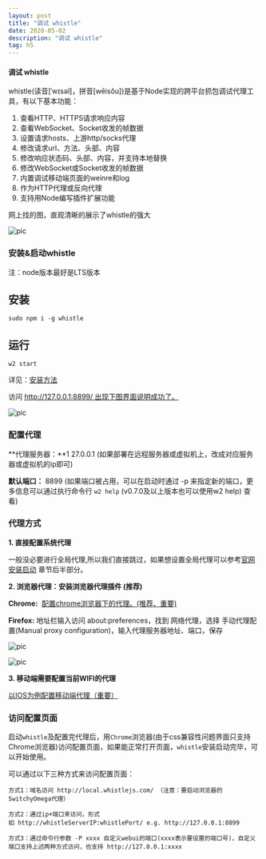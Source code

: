 ```yaml
---
layout: post
title: "调试 whistle"
date: 2020-05-02
description: "调试 whistle"
tag: h5
---
```


#### 调试 whistle

whistle(读音[ˈwɪsəl]，拼音[wēisǒu])是基于Node实现的跨平台抓包调试代理工具，有以下基本功能：

1. 查看HTTP、HTTPS请求响应内容
2. 查看WebSocket、Socket收发的帧数据
3. 设置请求hosts、上游http/socks代理
4. 修改请求url、方法、头部、内容
5. 修改响应状态码、头部、内容，并支持本地替换
6. 修改WebSocket或Socket收发的帧数据
7. 内置调试移动端页面的weinre和log
8. 作为HTTP代理或反向代理
9. 支持用Node编写插件扩展功能

网上找的图，直观清晰的展示了whistle的强大

![pic](../../../images/2020/05/01.png)


### 安装&启动whistle

注：node版本最好是LTS版本

## 安装

    sudo npm i -g whistle

## 运行
    w2 start

详见：[安装方法](https://wproxy.org/whistle/install.html)

访问 http://127.0.0.1:8899/ 出现下图界面说明成功了。

![pic](../../../images/2020/05/02.png)

### 配置代理

**代理服务器：**1 27.0.0.1 (如果部署在远程服务器或虚拟机上，改成对应服务器或虚拟机的ip即可)

**默认端口：** 8899 (如果端口被占用，可以在启动时通过 -p 来指定新的端口，更多信息可以通过执行命令行 `w2 help` (v0.7.0及以上版本也可以使用w2 help) 查看)

### 代理方式

**1. 直接配置系统代理**

一般没必要进行全局代理,所以我们直接跳过，如果想设置全局代理可以参考[官网安装启动](https://wproxy.org/whistle/install.html) 章节后半部分。

**2. 浏览器代理：安装浏览器代理插件 (推荐)**

**Chrome:**  [配置chrome浏览器下的代理。(推荐、重要)](../whistle-P0/)

**Firefox:** 地址栏输入访问 about:preferences，找到 网络代理，选择 手动代理配置(Manual proxy configuration)，输入代理服务器地址、端口，保存

![pic](../../../images/2020/05/03.png)

![pic](../../../images/2020/05/04.png)

**3. 移动端需要配置当前WIFI的代理**

[以IOS为例配置移动端代理（重要）](../whistle-P1/)

### 访问配置页面

启动`whistle`及配置完代理后，用`Chrome`浏览器(由于css兼容性问题界面只支持Chrome浏览器)访问配置页面，如果能正常打开页面，`whistle`安装启动完毕，可以开始使用。

可以通过以下三种方式来访问配置页面：

    方式1：域名访问 http://local.whistlejs.com/ （注意：要启动浏览器的SwitchyOmega代理）

    方式2：通过ip+端口来访问，形式如 http://whistleServerIP:whistlePort/ e.g. http://127.0.0.1:8899

    方式3：通过命令行参数 -P xxxx 自定义webui的端口(xxxx表示要设置的端口号)，自定义端口支持上述两种方式访问，也支持 http://127.0.0.1:xxxx
